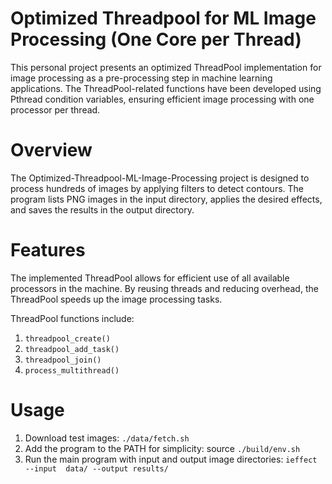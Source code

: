 # Optimized Threadpool for ML Image Processing (One Core per Thread)

This personal project presents an optimized ThreadPool implementation for image processing as a pre-processing step in machine learning applications. The ThreadPool-related functions have been developed using Pthread condition variables, ensuring efficient image processing with one processor per thread.

# Overview
The Optimized-Threadpool-ML-Image-Processing project is designed to process hundreds of images by applying filters to detect contours. The program lists PNG images in the input directory, applies the desired effects, and saves the results in the output directory.

# Features

The implemented ThreadPool allows for efficient use of all available processors in the machine. By reusing threads and reducing overhead, the ThreadPool speeds up the image processing tasks.

ThreadPool functions include:

1. `threadpool_create()`
2. `threadpool_add_task()`
3. `threadpool_join()`
4. `process_multithread()`

# Usage

1. Download test images: `./data/fetch.sh`
2. Add the program to the PATH for simplicity: source `./build/env.sh`
3. Run the main program with input and output image directories: `ieffect --input 
data/ --output results/`
